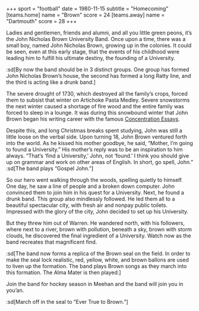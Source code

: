 +++
sport = "football"
date = 1980-11-15
subtitle = "Homecoming"
[teams.home]
name = "Brown"
score = 24
[teams.away]
name = "Dartmouth"
score = 28
+++

Ladies and gentlemen, friends and alumni, and all you little green peons, it’s the John Nicholas Brown University Band. Once upon a time, there was a small boy, named John Nicholas Brown, growing up in the colonies. It could be seen, even at this early stage, that the events of his childhood were leading him to fulfill his ultimate destiny, the founding of a University.

:sd[By now the band should be in 3 distinct groups. One group has formed John Nicholas Brown’s house, the second has formed a long Ratty line, and the third is acting like a drunk band.]

The severe drought of 1730, which destroyed all the family’s crops, forced them to subsist that winter on Artichoke Pasta Medley. Severe snowstorms the next winter caused a shortage of fire wood and the entire family was forced to sleep in a lounge. It was during this snowbound winter that John Brown began his writing career with the famous <u>Concentration Essays</u>.

Despite this, and long Christmas breaks spent studying, John was still a little loose on the verbal side. Upon turning 18, John Brown ventured forth into the world. As he kissed his mother goodbye, he said, “Mother, I’m going to found a University.” His mother’s reply was to be an inspiration to him always. “That‘s ‘find a University,’ John, not ‘found.’ I think you should give up on grammar and work on other areas of English. In short, go spell, John.” :sd[The band plays “Gospel John.”]

So our hero went walking through the woods, spelling quietly to himself. One day, he saw a line of people and a broken down computer. John convinced them to join him in his quest for a University. Next, he found a drunk band. This group also mindlessly followed. He led them all to a beautiful spectacular city, with fresh air and nonpay public toilets. Impressed with the glory of the city, John decided to set up his University.

But they threw him out of Warren. He wandered north, with his followers, where next to a river, brown with pollution, beneath a sky, brown with storm clouds, he discovered the final ingredient of a University. Watch now as the band recreates that magnificent find.

:sd[The band now forms a replica of the Brown seal on the field. In order to make the seal lock realistic, red, yellow, white, and brown ballons are used to liven up the formation. The band plays Brown songs as they march into this formation. The Alma Mater is then played.]

Join the band for hockey season in Meehan and the band will join you in you’an.

:sd[March off in the seal to “Ever True to Brown.”]
